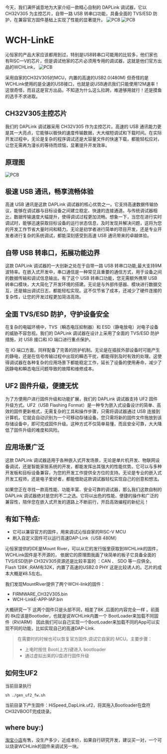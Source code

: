今天，我们满怀诚意地为大家介绍一款精心自制的 DAPLink 调试器，它以 CH32V305 为主控芯片，自带一路 USB 转串口功能，具备全面的 TVS/ESD 防护，在兼容官方固件基础上实现了性能的显著提升。
![PCB](docs/images/wch32v305-01.jpg)
![PCB](docs/images/wch32v305_a0.jpg)



# WCH-LinkE

沁恒家的产品大家应该都用到过，特别是USB转串口可能用的比较多，他们家也有RISC—V的芯片，但是调试他家的芯片必须用专用的调试器，这就是他们官方出品的WCHLink，
![PCB](docs/images/gf_wchlink.jpg)

采用自家的CH32V305的MCU，内置的高速的USB2.0(480M)
但奇怪的是 WCHLink使用的是全速的USB接口，也就是说USB通讯我们只能使用12M速率！这很奇怪，而且这是官方出品，不知道为什么这么拉跨，难道够用就行！还是摸鱼的选手不求进取。


## CH32V305主控芯片
我们的 DAPLink 调试器采用 CH32V305 作为主控芯片。高速的 USB 通讯能力更是其一大亮点，它能够以极快的速度传输数据，大大缩短调试和下载时间。在实际开发过程中，无论是复杂的程序调试还是大容量文件的快速下载，都能轻松应对，让您无需再为漫长的等待而烦恼，显著提升开发效率。

## 原理图
![PCB](ch32v305_sch.jpg)

## 极速 USB 通讯，畅享流畅体验
高速 USB 通讯是这款 DAPLink 调试器的核心优势之一。它支持高速数据传输协议，能够在调试器与目标设备之间建立稳定、快速的连接通道。与传统调试器相比，数据传输速度大幅提升，使得调试过程更加流畅。想象一下，当您在进行实时调试时，能够迅速获取目标设备的运行状态信息，及时发现并解决问题，这将为您的开发工作节省大量时间和精力。无论是初学者进行简单的项目开发，还是专业开发者进行复杂的系统调试，都能深刻感受到高速 USB 通讯带来的卓越体验。

## 自带 USB 转串口，拓展功能边界
这款 DAPLink 调试器的一大创新之处在于自带一路 USB 转串口功能,最大支持9M波特率。在嵌入式开发中，串口通信是一种常见且重要的通信方式，用于设备之间的数据传输和调试信息输出。有了这个 USB 转串口功能，您无需额外携带 USB 转串口模块，大大简化了开发环境的搭建。无论是与外部传感器、模块进行数据交互，还是输出调试日志，都能轻松实现。这不仅节省了成本，还减少了硬件连接的复杂性，让您的开发过程更加简洁高效。

## 全面 TVS/ESD 防护，守护设备安全
在复杂的电磁环境中，TVS（瞬态电压抑制器）和 ESD（静电放电）对电子设备的威胁不容忽视。我们的 DAPLink 调试器在设计上采用了全面的 TVS/ESD 防护措施，对 USB 接口和 IO 端口进行重点保护。

在 IO 端口方面，同样配备了完善的防护机制。无论是在插拔外部设备时可能产生的静电，还是在信号传输过程中出现的瞬态干扰，都能得到及时有效的处理。这使得调试器在各种复杂的应用场景下都能稳定工作，延长了设备的使用寿命，减少了因静电和瞬态电压问题导致的故障和维修成本。

## UF2 固件升级，便捷无忧
为了方便用户进行固件升级和功能扩展，我们的 DAPLink 调试器支持 UF2 固件升级方式。UF2（USB Flashing Format）是一种专为嵌入式设备设计的简单、高效的固件更新格式，无需复杂的工具和操作步骤，只需将调试器通过 USB 连接到计算机，它就会自动识别为一个可移动存储设备。您只需将新的固件文件拖放到该存储设备中，即可完成固件升级。这种方式不仅简单易懂，而且安全可靠，大大降低了固件升级的难度和风险。

## 应用场景广泛
这款 DAPLink 调试器适用于各种嵌入式开发场景，无论是单片机开发、物联网设备调试，还是智能家居系统的开发，都能发挥出其强大的性能优势。它可以与多种开发板和目标设备兼容，为您的开发工作提供全方位的支持。无论是专业的嵌入式开发工程师，还是电子爱好者，都能借助这款调试器轻松实现自己的创意和想法。

如果您正在寻找一款高性能、功能丰富、安全可靠的调试器，那么我们这款自制的 DAPLink 调试器绝对是您的不二之选。它将以出色的性能、便捷的操作和广泛的兼容性，陪伴您在嵌入式开发的道路上不断前行，开启高效编程的新纪元！

## 有如下特点:
- 它可以兼容官方的固件，用来调试沁恒自家的RISC-V MCU
- 刷入自定义固件可以运行高速DAP-Link（USB 480M）

沁恒家提供的IDE是Mount River，可以从它的发行版里获取到WCHLink的固件，WCHLink固件是不开源的，
依据它的原理图我画了块简单的板子它具备全面的TVS/ESD防护
CH32V305资源还是比较丰富的 ：CAN 、 SDO 等一应俱全。Flash 128K ;RAM有32K，内置了高速的USB2.0 PHY 这是比较诱人的。芯片的成本大概是¥8.5左右。

我们发现MountRiver提供了两个WCH-link的固件：
- FIRMWARE_CH32V305.bin
- WCH-LinkE-APP-IAP.bin

大概研究一下 这两个固件只是头部不同，相差了8K ,后面的内容完全一样 。前面的 8k应该是Bootloder，也就是说WCHLink内置一个 BootLoader来加载不同固件（RV/ARM）
因此我们可以自己实现一个BootLoader来加载不同的App可以实现不同的功能，比如实现自己的高速DAP-Link. 

>在需要时的时候也可以恢复官方固件,调试它自家的 MCU。主要步骤：
>- 上电时按住 Boot(上方)键进入 bootloader
>- 通过虚拟出来的U盘进行固件升级

## 如何生UF2
当前目录执行
```shell
sh ./gen_uf2_fw.sh
```
当前目录下产生固件：HiSpeed_DapLink.uf2，将其拖入Bootloader在盘符CH32VBOOT完成烧录。


## where buy:)
[淘宝小店](https://ppvision.taobao.com/)有售，没生产多少，近成本价，如果自行研究开发，建议买一对，一个可以烧录WCHLink的固件来调试另一块。



